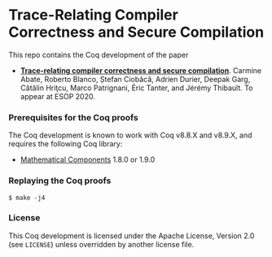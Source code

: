 # Trace-Relating Compiler Correctness and Secure Compilation #

This repo contains the Coq development of the paper
- **[Trace-relating compiler correctness and secure compilation](https://arxiv.org/abs/1907.05320)**.
  Carmine Abate, Roberto Blanco, Ștefan Ciobâcă, Adrien Durier, Deepak Garg,
  Cătălin Hriţcu, Marco Patrignani, Éric Tanter, and Jérémy Thibault.
  To appear at ESOP 2020.

### Prerequisites for the Coq proofs ###

The Coq development is known to work with Coq v8.8.X and v8.9.X,
and requires the following Coq library:
- [Mathematical Components](https://math-comp.github.io/math-comp/) 1.8.0 or 1.9.0

### Replaying the Coq proofs ###

    $ make -j4

### License ###

This Coq development is licensed under the Apache License, Version 2.0 (see
`LICENSE`) unless overridden by another license file.
